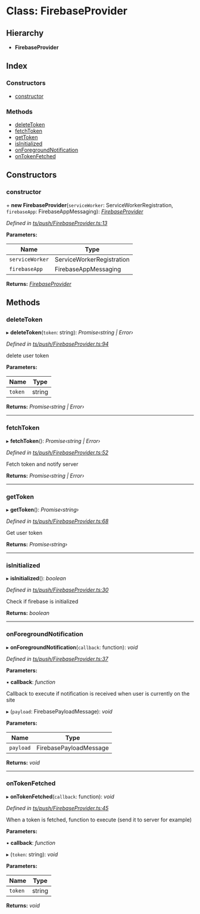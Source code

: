 
# Class: FirebaseProvider

## Hierarchy

* **FirebaseProvider**

## Index

### Constructors

* [constructor](firebaseprovider.md#constructor)

### Methods

* [deleteToken](firebaseprovider.md#deletetoken)
* [fetchToken](firebaseprovider.md#fetchtoken)
* [getToken](firebaseprovider.md#gettoken)
* [isInitialized](firebaseprovider.md#isinitialized)
* [onForegroundNotification](firebaseprovider.md#onforegroundnotification)
* [onTokenFetched](firebaseprovider.md#ontokenfetched)

## Constructors

###  constructor

\+ **new FirebaseProvider**(`serviceWorker`: ServiceWorkerRegistration, `firebaseApp`: FirebaseAppMessaging): *[FirebaseProvider](firebaseprovider.md)*

*Defined in [ts/push/FirebaseProvider.ts:13](https://github.com/easy-pwa/easy-pwa-js/blob/1839738/src/ts/push/FirebaseProvider.ts#L13)*

**Parameters:**

Name | Type |
------ | ------ |
`serviceWorker` | ServiceWorkerRegistration |
`firebaseApp` | FirebaseAppMessaging |

**Returns:** *[FirebaseProvider](firebaseprovider.md)*

## Methods

###  deleteToken

▸ **deleteToken**(`token`: string): *Promise‹string | Error›*

*Defined in [ts/push/FirebaseProvider.ts:94](https://github.com/easy-pwa/easy-pwa-js/blob/1839738/src/ts/push/FirebaseProvider.ts#L94)*

delete user token

**Parameters:**

Name | Type |
------ | ------ |
`token` | string |

**Returns:** *Promise‹string | Error›*

___

###  fetchToken

▸ **fetchToken**(): *Promise‹string | Error›*

*Defined in [ts/push/FirebaseProvider.ts:52](https://github.com/easy-pwa/easy-pwa-js/blob/1839738/src/ts/push/FirebaseProvider.ts#L52)*

Fetch token and notify server

**Returns:** *Promise‹string | Error›*

___

###  getToken

▸ **getToken**(): *Promise‹string›*

*Defined in [ts/push/FirebaseProvider.ts:68](https://github.com/easy-pwa/easy-pwa-js/blob/1839738/src/ts/push/FirebaseProvider.ts#L68)*

Get user token

**Returns:** *Promise‹string›*

___

###  isInitialized

▸ **isInitialized**(): *boolean*

*Defined in [ts/push/FirebaseProvider.ts:30](https://github.com/easy-pwa/easy-pwa-js/blob/1839738/src/ts/push/FirebaseProvider.ts#L30)*

Check if firebase is initialized

**Returns:** *boolean*

___

###  onForegroundNotification

▸ **onForegroundNotification**(`callback`: function): *void*

*Defined in [ts/push/FirebaseProvider.ts:37](https://github.com/easy-pwa/easy-pwa-js/blob/1839738/src/ts/push/FirebaseProvider.ts#L37)*

**Parameters:**

▪ **callback**: *function*

Callback to execute if notification is received when user is currently on the site

▸ (`payload`: FirebasePayloadMessage): *void*

**Parameters:**

Name | Type |
------ | ------ |
`payload` | FirebasePayloadMessage |

**Returns:** *void*

___

###  onTokenFetched

▸ **onTokenFetched**(`callback`: function): *void*

*Defined in [ts/push/FirebaseProvider.ts:45](https://github.com/easy-pwa/easy-pwa-js/blob/1839738/src/ts/push/FirebaseProvider.ts#L45)*

When a token is fetched, function to execute (send it to server for example)

**Parameters:**

▪ **callback**: *function*

▸ (`token`: string): *void*

**Parameters:**

Name | Type |
------ | ------ |
`token` | string |

**Returns:** *void*
